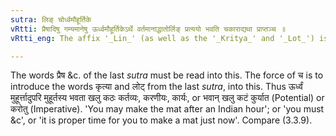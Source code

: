 ```yaml
---
sutra: लिङ् चोर्ध्वमौहूर्तिके
vRtti: प्रैषादिषु गम्यमानेषु ऊर्ध्वमौहूर्तिकेऽर्थे वर्तमानाद्धातोर्लिङ् प्रत्ययो भवति चकाराद्यथा प्राप्तञ्च ॥
vRtti_eng: The affix '_Lin_' (as well as the '_Kritya_' and '_Lot_') is used (under similar circumstances in the sense of direction, permission &c.) when the time is future by a _Muhurta_ (48 minutes or an Indian hour); (or the Potential may be used as well, when it signifies 'at this very moment').

---
```

The words प्रैष &c. of the last _sutra_ must be read into this. The force of च is to introduce the words कृत्या and लोट् from the last _sutra_, into this. Thus ऊर्ध्वं मुहूर्त्तादुपरि मुहूर्तस्य भवता खलु कठः कर्तव्यः, करणीयः, कार्यः, or भवान् खलु कटं कुर्यात (Potential) or करोतु (Imperative). 'You may make the mat after an Indian hour'; or 'you must &c', or 'it is proper time for you to make a mat just now'. Compare (3.3.9).
